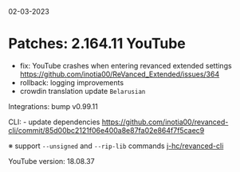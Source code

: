 02-03-2023

Patches: 2.164.11
 YouTube
==
- fix: YouTube crashes when entering revanced extended settings https://github.com/inotia00/ReVanced_Extended/issues/364
- rollback: logging improvements
- crowdin translation update
`Belarusian`
 
Integrations:  bump v0.99.11 
 
CLI:  - update dependencies https://github.com/inotia00/revanced-cli/commit/85d00bc2121f06e400a8e87fa02e864f7f5caec9

※ support `--unsigned` and `--rip-lib` commands [j-hc/revanced-cli](https://github.com/j-hc/revanced-cli) 

YouTube version: 18.08.37
